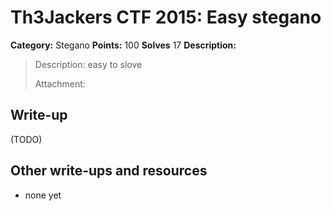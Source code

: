 # Th3Jackers CTF 2015: Easy stegano

**Category:** Stegano
**Points:** 100
**Solves** 17
**Description:**

> Description: easy to slove
>
> Attachment: <d30b7599498d0e8cf28f2cd9a7c9b9ba>

## Write-up

(TODO)

## Other write-ups and resources

* none yet
